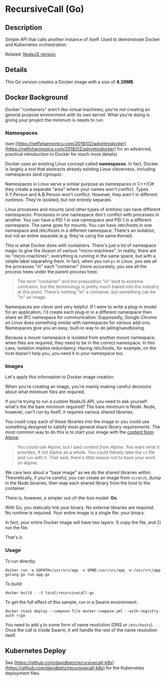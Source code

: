 # RecursiveCall (Go)

## Description

Simple API that calls another instance of itself. Used to demonstrate Docker and Kubernetes orchestration.

Related: [NodeJS version](https://github.com/davidbetz/recursivecall)

## Details

This Go version creates a Docker image with a size of **4.26MB**.

## Docker Background

Docker "containers" aren't like virtual machines; you're not creating an general purpose environment with its own kernel. What you're doing is giving your project the minimum is needs to run.

### Namespaces

(see [https://netfxharmonics.com/2018/02/advintrodocker](https://netfxharmonics.com/2018/02/advintrodocker) for an advanced, practical introduction to Docker for much more details)

Docker uses an existing Linux concept called **namespaces**. In fact, Docker is largely a tool that abstracts already existing Linux cleverness, including namespaces (and cgroups).

Namespaces in Linux serve a similar purpose as namespaces in C++/C#: they create a separate "area" where your names won't conflict. Types X.Y.Person and A.B.Person won't conflict. However, they aren't in different runtimes. They're isolated, but not entirely separate.

Linux processes and mounts (and other types of entities) can have different namespaces. Processes in one namespace don't conflict with processes in another. You can have a PID 1 in one namespace and PID 1 in a different namespace. The same goes for mounts. You can have /etc/hosts in one namespace and /etc/hosts in a different namespace. There's an isolation, but not an entire separate (e.g. they're using the same Kernel).

This is what Docker does with containers. There's just a lot of namespace magic to give the illusion of various "micro-machines". In reality, there are no "micro-machines"; everything is running in the same space, but with a simple label separating them. In fact, when you run `ps` in Linux, you see all the processes "in" each "container" (more accurately, you see all the process trees under the parent process tree).

> The term "container" and the preposition "in" lead to extreme confusion, but the terminology is pretty much baked into the industry at this point. There's nothing "in" a container, but something can be "in" an image.

Namespaces are clever and very helpful. If I were to write a plug-in model for an application, I'd create each plug-in in a different namespace then share an IPC namespace for communication. Supposedly, Google Chrome on Linux does something similar with namespaces for various add-ons. Namespaces give you an easy, built-in way to do jailing/sandboxing.

Because a mount namespace is isolated from another mount namespace, when files are required, they need to be in the correct namespace. In this case, isolation implies redundancy. Having /etc/hosts, for example, on the host doesn't help you, you need it in your namespace too.

### Images

Let's apply this information to Docker image creation.

When you're creating an image, you're mainly making careful decisions about what minimum files are required.

If you're trying to run a custom NodeJS API, you need to ask yourself: what's the the bare minimum required? The bare minimum is Node. Node, however, can't run by itself; it requires various shared libraries.

You could copy each of these libraries into the image or you could use something designed to satisfy most general share library requirements. The most common way to do this is to start your image with the [content from Alpine](https://github.com/gliderlabs/docker-alpine/blob/61c3181ad3127c5bedd098271ac05f49119c9915/versions/library-3.7/x86_64/Dockerfile).

> You could use Alpine, but I said *content from Alpine*. You want what it provides, if not Alpine as a whole.  You could literally take the `xz` file and run with it. That said, there's little reason not to base your work on Alpine.

We care less about a "base image" as we do the shared libraries within. Theoretically, if you're careful, you can create an image from `scratch`, dump in the Node binaries, then map each shared library from the host to the container.

There is, however, a simpler out-of-the-box model: **Go**.

With Go, you statically link your binary. No external libraries are required. No runtime is required. Your entire image is a single file: your binary.

In fact, your entire Docker image will have two layers: 1) copy the file, and 2) run the file.

That's it.

### Usage

To run directly:

    docker run -e GOPATH=/usr/src/app -v $PWD:/usr/src/app -w /usr/src/app golang go run app.go

To build:

    docker build . -t local/recursivecall-go

To get the full effect of this sample, run in a Swarm environment:

    docker stack deploy --compose-file docker-compose.yml --with-registry-auth rcgo

You need to add `g` to some form of name resolution (DNS or `/etc/hosts`). Once the call is inside Swarm, it will handle the rest of the name resolution itself.

## Kubernetes Deploy

See [https://github.com/davidbetz/recursivecall-k8s](https://github.com/davidbetz/recursivecall-k8s) for the Kubernetes deployment files.
